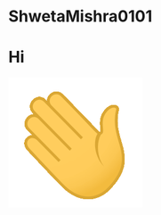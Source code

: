 # ShwetaMishra0101
<div dispaly="flex">
<h1>Hi</h1> <img src="https://raw.githubusercontent.com/ABSphreak/ABSphreak/master/gifs/Hi.gif"/>
</div>
